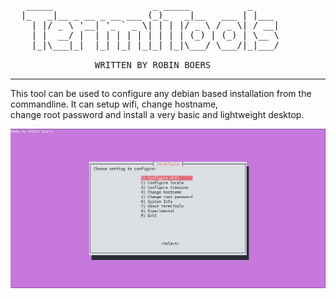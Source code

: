 <pre>
   _____                   _ _____           _
  |_   _|__ _ __ _ __ ___ (_)_   _|__   ___ | |___
    | |/ _ \ '__| '_ ` _ \| | | |/ _ \ / _ \| / __|
    | |  __/ |  | | | | | | | | | (_) | (_) | \__ \
    |_|\___|_|  |_| |_| |_|_| |_|\___/ \___/|_|___/

                WRITTEN BY ROBIN BOERS                   
</pre>

<hr>

This tool can be used to configure any debian based
installation from the commandline. It can setup wifi, change hostname,  
change root password and install a very basic and lightweight desktop.

![screenshot](assets/screenshot.png)
